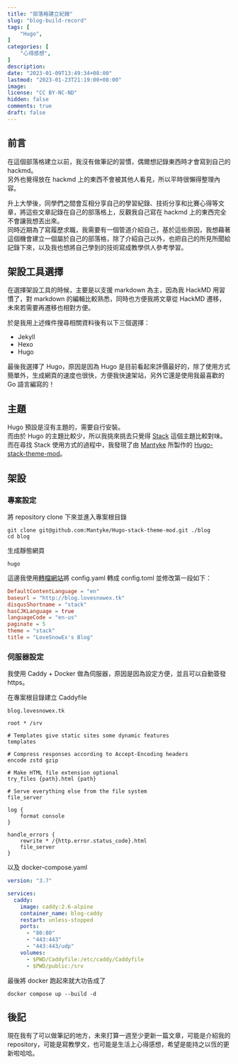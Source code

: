 ```yaml
---
title: "部落格建立紀錄"
slug: "blog-build-record"
tags: [
    "Hugo",
]
categories: [
    "心得感想",
]
description: 
date: "2023-01-09T13:49:34+08:00"
lastmod: "2023-01-23T21:19:00+08:00"
image: 
license: "CC BY-NC-ND"
hidden: false
comments: true
draft: false
---
```


## 前言

在這個部落格建立以前，我沒有做筆記的習慣，偶爾想記錄東西時才會寫到自己的 hackmd。  
另外也覺得放在 hackmd 上的東西不會被其他人看見，所以平時很懶得整理內容。

升上大學後，同學們之間會互相分享自己的學習紀錄、技術分享和比賽心得等文章，將這些文章記錄在自己的部落格上，反觀我自己寫在 hackmd 上的東西完全不會讓我想丟出來。  
同時近期為了寫履歷求職，我需要有一個管道介紹自己，基於這些原因，我想藉著這個機會建立一個屬於自己的部落格，除了介紹自己以外，也把自己的所見所聞給記錄下來，以及我也想將自己學到的技術寫成教學供人參考學習。

## 架設工具選擇

在選擇架設工具的時候，主要是以支援 markdown 為主，因為我 HackMD 用習慣了，對 markdown 的編輯比較熟悉，同時也方便我將文章從 HackMD 遷移，未來若需要再遷移也相對方便。

於是我用上述條件搜尋相關資料後有以下三個選擇：

- Jekyll
- Hexo
- Hugo

最後我選擇了 Hugo，原因是因為 Hugo 是目前看起來評價最好的，除了使用方式簡單外，生成網頁的速度也很快，方便我快速架站，另外它還是使用我最喜歡的 Go 語言編寫的！

## 主題

Hugo 預設是沒有主題的，需要自行安裝。  
而由於 Hugo 的主題比較少，所以我挑來挑去只覺得 [Stack](https://github.com/CaiJimmy/hugo-theme-stack) 這個主題比較對味。  
而在尋找 Stack 使用方式的過程中，我發現了由 [Mantyke](https://github.com/Mantyke) 所製作的 [Hugo-stack-theme-mod](https://github.com/Mantyke/Hugo-stack-theme-mod)。

## 架設

### 專案設定

將 repository clone 下來並進入專案根目錄

```shell
git clone git@github.com:Mantyke/Hugo-stack-theme-mod.git ./blog
cd blog
```

生成靜態網頁

```shell
hugo
```

這邊我使用[轉檔網站](https://www.convertsimple.com/convert-yaml-to-toml/)將 config.yaml 轉成 config.toml
並修改第一段如下：

```toml
DefaultContentLanguage = "en"
baseurl = "http://blog.lovesnowex.tk"
disqusShortname = "stack"
hasCJKLanguage = true
languageCode = "en-us"
paginate = 5
theme = "stack"
title = "LoveSnowEx's Blog"
```

### 伺服器設定

我使用 Caddy + Docker 做為伺服器，原因是因為設定方便，並且可以自動簽發 https。  

在專案根目錄建立 Caddyfile

```caddy
blog.lovesnowex.tk

root * /srv

# Templates give static sites some dynamic features
templates

# Compress responses according to Accept-Encoding headers
encode zstd gzip

# Make HTML file extension optional
try_files {path}.html {path}

# Serve everything else from the file system
file_server

log {
    format console
}

handle_errors {
    rewrite * /{http.error.status_code}.html
    file_server
}
```

以及 docker-compose.yaml

```yaml
version: "3.7"

services:
  caddy:
    image: caddy:2.6-alpine
    container_name: blog-caddy
    restart: unless-stopped
    ports:
      - "80:80"
      - "443:443"
      - "443:443/udp"
    volumes:
      - $PWD/Caddyfile:/etc/caddy/Caddyfile
      - $PWD/public:/srv
```

最後將 docker 跑起來就大功告成了

```shell
docker compose up --build -d
```

## 後記

現在我有了可以做筆記的地方，未來打算一週至少更新一篇文章，可能是介紹我的 repository，可能是寫教學文，也可能是生活上心得感想，希望是能持之以恆的更新啦哈哈。

